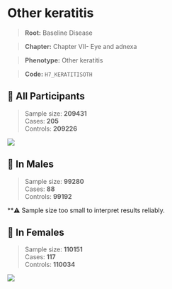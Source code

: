 # Other keratitis

> **Root:** Baseline Disease  

> **Chapter:** Chapter VII- Eye and adnexa  

> **Phenotype:** Other keratitis  

> **Code:** `H7_KERATITISOTH`

## 🧪 All Participants  
> Sample size: **209431**  
> Cases: **205**  
> Controls: **209226**
<img src="/Disease/Figures/ALL/Incidence/H7_KERATITISOTH.png"/>
<CsvTable src="/public/Disease/Data/ALL/Incidence/COX_H7_KERATITISOTH.csv" label="🔍 View full results" />

## 👨 In Males  
> Sample size: **99280**  
> Cases: **88**  
> Controls: **99192**

**⚠️ Sample size too small to interpret results reliably.


## 👩 In Females  
> Sample size: **110151**  
> Cases: **117**  
> Controls: **110034**
<img src="/Disease/Figures/Female/Incidence/H7_KERATITISOTH.png"/>
<CsvTable src="/public/Disease/Data/Female/Incidence/COX_H7_KERATITISOTH.csv" label="🔍 View full results" />
